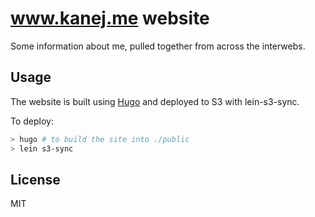 www.kanej.me website
====================

Some information about me, pulled together from across the interwebs.

Usage
-----

The website is built using [Hugo](http://gohugo.io) and deployed to S3 with lein-s3-sync.

To deploy:

```bash
> hugo # to build the site into ./public
> lein s3-sync
```

License
-------
MIT
